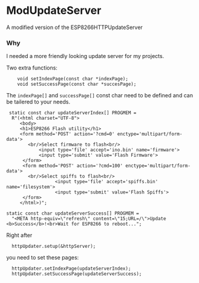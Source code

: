 # ModUpdateServer
A modified version of the ESP8266HTTPUpdateServer

### Why
I needed a more friendly looking update server for my projects.

Two extra functions:

```
    void setIndexPage(const char *indexPage);
    void setSuccessPage(const char *succesPage);
```

The `indexPage[]` and `successPage[]` const char need 
to be defined and can be tailered to your needs.

```
 static const char updateServerIndex[] PROGMEM =
  R"(<html charset="UTF-8">
     <body>
     <h1>ESP8266 Flash utility</h1>
     <form method='POST' action='?cmd=0' enctype='multipart/form-data'>
        <br/>Select firmware to flash<br/>
            <input type='file' accept='ino.bin' name='firmware'>
            <input type='submit' value='Flash Firmware'>
      </form>
      <form method='POST' action='?cmd=100' enctype='multipart/form-data'> 
        <br/>Select spiffs to flash<br/>
                  <input type='file' accept='spiffs.bin' name='filesystem'>
                  <input type='submit' value='Flash Spiffs'>
      </form>
     </html>)";

static const char updateServerSuccess[] PROGMEM = 
  "<META http-equiv=\"refresh\" content=\"15;URL=/\">Update <b>Success</b>!<br>Wait for ESP8266 to reboot...";
```

Right after

```
  httpUpdater.setup(&httpServer);
```

you need to set these pages:

```
  httpUpdater.setIndexPage(updateServerIndex);
  httpUpdater.setSuccessPage(updateServerSuccess);
```

